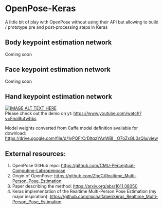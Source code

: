 # OpenPose-Keras
A little bit of play with OpenPose without using their API but allowing to build / prototype pre and post-processing steps in Keras


## Body keypoint estimation network
Coming soon

## Face keypoint estimation network
Coming soon

## Hand keypoint estimation network
[![IMAGE ALT TEXT HERE](https://img.youtube.com/vi/FnoI8ufwhbs/0.jpg)](https://www.youtube.com/watch?v=FnoI8ufwhbs)      
Please check out the demo on yt: https://www.youtube.com/watch?v=FnoI8ufwhbs

Model weights converted from Caffe model definition available for download: https://drive.google.com/file/d/1yPQFrCrDltqzYAnWBl__O7oZxGL0sQlu/view




## External resources:
1. OpenPose GitHub repo: https://github.com/CMU-Perceptual-Computing-Lab/openpose
2. Origin of OpenPose: https://github.com/ZheC/Realtime_Multi-Person_Pose_Estimation
3. Paper describing the method: https://arxiv.org/abs/1611.08050
4. Keras implementation of the Realtime Multi-Person Pose Estimation (my major inspiration): https://github.com/michalfaber/keras_Realtime_Multi-Person_Pose_Estimation
